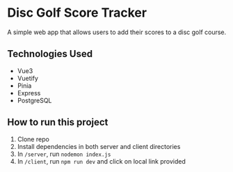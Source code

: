# Disc Golf Score Tracker

A simple web app that allows users to add their scores to a disc golf course.

## Technologies Used

- Vue3
- Vuetify
- Pinia
- Express
- PostgreSQL


## How to run this project

1. Clone repo
2. Install dependencies in both server and client directories
3. In `/server`, run `nodemon index.js`
4. In `/client`, run `npm run dev` and click on local link provided
